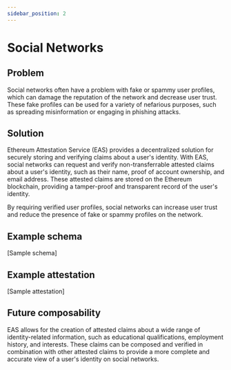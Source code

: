 ```yaml
---
sidebar_position: 2
---
```


# Social Networks

## Problem
Social networks often have a problem with fake or spammy user profiles, which can damage the reputation of the network and decrease user trust. These fake profiles can be used for a variety of nefarious purposes, such as spreading misinformation or engaging in phishing attacks.

## Solution
Ethereum Attestation Service (EAS) provides a decentralized solution for securely storing and verifying claims about a user's identity. With EAS, social networks can request and verify non-transferrable attested claims about a user's identity, such as their name, proof of account ownership, and email address. These attested claims are stored on the Ethereum blockchain, providing a tamper-proof and transparent record of the user's identity.

By requiring verified user profiles, social networks can increase user trust and reduce the presence of fake or spammy profiles on the network.

## Example schema 
[Sample schema]

## Example attestation
[Sample attestation]


## Future composability
EAS allows for the creation of attested claims about a wide range of identity-related information, such as educational qualifications, employment history, and interests. These claims can be composed and verified in combination with other attested claims to provide a more complete and accurate view of a user's identity on social networks.



